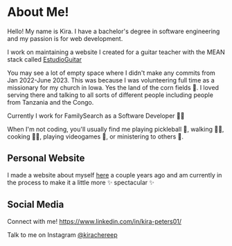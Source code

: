 # About Me!
Hello! My name is Kira. I have a bachelor's degree in software engineering and my passion is for web development.

I work on maintaining a website I created for a guitar teacher with the MEAN stack called [EstudioGuitar](estudioguitar.com)

You may see a lot of empty space where I didn't make any commits from Jan 2022-June 2023. This was because I was volunteering
full time as a missionary for my church in Iowa. Yes the land of the corn fields 🌽. I loved serving there and talking to all
sorts of different people including people from Tanzania and the Congo.

Currently I work for FamilySearch as a Software Developer 👩‍💻

When I'm not coding, you'll usually find me playing pickleball 🏓, walking 🚶‍♀️, cooking 🧑‍🍳, playing videogames 👾, or ministering to others 🤗.

## Personal Website
I made a website about myself [here](https://kirapeters.github.io/) a couple years ago and am currently in the process to make it
a little more ✨ spectacular ✨


## Social Media
Connect with me! https://www.linkedin.com/in/kira-peters01/

Talk to me on Instagram [@kirachereep](https://www.instagram.com/kirachereep/)

<!---
kirapeters/kirapeters is a ✨ special ✨ repository because its `README.md` (this file) appears on your GitHub profile.
You can click the Preview link to take a look at your changes.
--->
